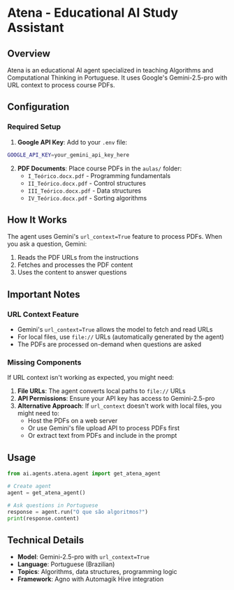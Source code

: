 # Atena - Educational AI Study Assistant

## Overview
Atena is an educational AI agent specialized in teaching Algorithms and Computational Thinking in Portuguese. It uses Google's Gemini-2.5-pro with URL context to process course PDFs.

## Configuration

### Required Setup

1. **Google API Key**: Add to your `.env` file:
```bash
GOOGLE_API_KEY=your_gemini_api_key_here
```

2. **PDF Documents**: Place course PDFs in the `aulas/` folder:
   - `I_Teórico.docx.pdf` - Programming fundamentals
   - `II_Teórico.docx.pdf` - Control structures
   - `III_Teórico.docx.pdf` - Data structures
   - `IV_Teórico.docx.pdf` - Sorting algorithms

## How It Works

The agent uses Gemini's `url_context=True` feature to process PDFs. When you ask a question, Gemini:
1. Reads the PDF URLs from the instructions
2. Fetches and processes the PDF content
3. Uses the content to answer questions

## Important Notes

### URL Context Feature
- Gemini's `url_context=True` allows the model to fetch and read URLs
- For local files, use `file://` URLs (automatically generated by the agent)
- The PDFs are processed on-demand when questions are asked

### Missing Components
If URL context isn't working as expected, you might need:
1. **File URLs**: The agent converts local paths to `file://` URLs
2. **API Permissions**: Ensure your API key has access to Gemini-2.5-pro
3. **Alternative Approach**: If `url_context` doesn't work with local files, you might need to:
   - Host the PDFs on a web server
   - Or use Gemini's file upload API to process PDFs first
   - Or extract text from PDFs and include in the prompt

## Usage

```python
from ai.agents.atena.agent import get_atena_agent

# Create agent
agent = get_atena_agent()

# Ask questions in Portuguese
response = agent.run("O que são algoritmos?")
print(response.content)
```

## Technical Details

- **Model**: Gemini-2.5-pro with `url_context=True`
- **Language**: Portuguese (Brazilian)
- **Topics**: Algorithms, data structures, programming logic
- **Framework**: Agno with Automagik Hive integration